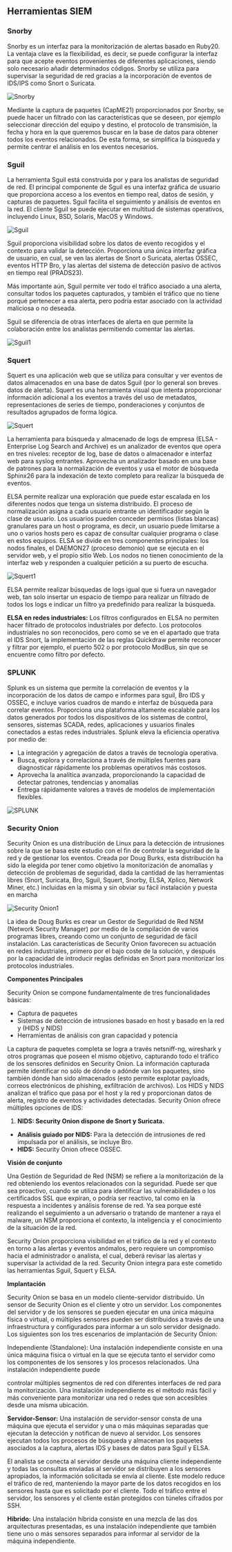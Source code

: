 ## **Herramientas SIEM**

### **Snorby**

Snorby es un interfaz para la monitorización de alertas basado en Ruby20. La ventaja clave es la flexibilidad, es decir, se puede configurar la interfaz para que acepte eventos provenientes de diferentes aplicaciones, siendo solo necesario añadir determinados códigos. Snorby se utiliza para supervisar la seguridad de red gracias a la incorporación de eventos de IDS/IPS como Snort o Suricata.

![Snorby](https://github.com/4GeeksAcademy/cybersecurity-syllabus/blob/main/assets/snorby.png?raw=true)

Mediante la captura de paquetes (CapME21) proporcionados por Snorby, se puede hacer un filtrado con las características que se deseen, por ejemplo seleccionar dirección del equipo y destino, el protocolo de transmisión, la fecha y hora en la que queremos buscar en la base de datos para obtener todos los eventos relacionados. De esta forma, se simplifica la búsqueda y permite centrar el análisis en los eventos necesarios.

### **Sguil**

La herramienta Sguil está construida por y para los analistas de seguridad de red. El principal componente de Sguil es una interfaz gráfica de usuario que proporciona acceso a los eventos en tiempo real, datos de sesión, y capturas de paquetes. Sguil facilita el seguimiento y análisis de eventos en la red. El cliente Sguil se puede ejecutar en multitud de sistemas operativos, incluyendo Linux, BSD, Solaris, MacOS y Windows.

![Sguil](https://github.com/4GeeksAcademy/cybersecurity-syllabus/blob/main/assets/sguil.png?raw=true)

Sguil proporciona visibilidad sobre los datos de evento recogidos y el contexto para validar la detección. Proporciona una única interfaz gráfica de usuario, en cual, se ven las alertas de Snort o Suricata, alertas OSSEC, eventos HTTP Bro, y las alertas del sistema de detección pasivo de activos en tiempo real (PRADS23).

Más importante aún, Sguil permite ver todo el tráfico asociado a una alerta, consultar todos los paquetes capturados, y también el tráfico que no tiene porqué pertenecer a esa alerta, pero podría estar asociado con la actividad maliciosa o no deseada.

Sguil se diferencia de otras interfaces de alerta en que permite la colaboración entre los analistas permitiendo comentar las alertas.

![Sguil1](https://github.com/4GeeksAcademy/cybersecurity-syllabus/blob/main/assets/sguil1.png?raw=true)

### **Squert**

Squert es una aplicación web que se utiliza para consultar y ver eventos de datos almacenados en una base de datos Sguil (por lo general son breves datos de alerta). Squert es una herramienta visual que intenta proporcionar información adicional a los eventos a través del uso de metadatos, representaciones de series de tiempo, ponderaciones y conjuntos de resultados agrupados de forma lógica.

![Squert](https://github.com/4GeeksAcademy/cybersecurity-syllabus/blob/main/assets/squert.png?raw=true)

La herramienta para búsqueda y almacenado de logs de empresa (ELSA - Enterprise Log Search and Archive) es un analizador de eventos que opera en tres niveles: receptor de log, base de datos o almacenador e interfaz web para syslog entrantes. Aprovecha un analizador basado en una base de patrones para la normalización de eventos y usa el motor de búsqueda Sphinx26 para la indexación de texto completo para realizar la búsqueda de eventos.

ELSA permite realizar una exploración que puede estar escalada en los diferentes nodos que tenga un sistema distribuido. El proceso de normalización asigna a cada usuario entrante un identificador según la clase de usuario. Los usuarios pueden conceder permisos (listas blancas) granulares para un host o programa, es decir, un usuario puede limitarse a uno o varios hosts pero es capaz de consultar cualquier programa o clase en estos equipos. ELSA se divide en tres componentes principales: los nodos finales, el DAEMON27 (proceso demonio) que se ejecuta en el servidor web, y el propio sitio Web. Los nodos no tienen conocimiento de la interfaz web y responden a cualquier petición a su puerto de escucha.

![Squert1](https://github.com/4GeeksAcademy/cybersecurity-syllabus/blob/main/assets/squert1.png?raw=true)

ELSA permite realizar búsquedas de logs igual que si fuera un navegador web, tan solo insertar un espacio de tiempo para realizar un filtrado de todos los logs e indicar un filtro ya predefinido para realizar la búsqueda.

**ELSA en redes industriales:** Los filtros configurados en ELSA no permiten hacer filtrado de protocolos industriales por defecto. Los protocolos industriales no son reconocidos, pero como se ve en el apartado que trata el IDS Snort, la implementación de las reglas Quickdraw permite reconocer y filtrar por ejemplo, el puerto 502 o por protocolo ModBus, sin que se encuentre como filtro por defecto.

### **SPLUNK**

Splunk es un sistema que permite la correlación de eventos y la incorporación de los datos de campo e informes para sguil, Bro IDS y OSSEC, e incluye varios cuadros de mando e interfaz de búsqueda para correlar eventos. Proporciona una plataforma altamente escalable para los datos generados por todos los dispositivos de los sistemas de control, sensores, sistemas SCADA, redes, aplicaciones y usuarios finales conectados a estas redes industriales. Splunk eleva la eficiencia operativa por medio de:

- La integración y agregación de datos a través de tecnología operativa.
- Busca, explora y correlaciona a través de múltiples fuentes para diagnosticar rápidamente los problemas operativos más costosos.
- Aprovecha la analítica avanzada, proporcionando la capacidad de detectar patrones, tendencias y anomalías
- Entrega rápidamente valores a través de modelos de implementación flexibles.

![SPLUNK](https://github.com/4GeeksAcademy/cybersecurity-syllabus/blob/main/assets/splunk.png?raw=true)

### **Security Onion**

Security Onion es una distribución de Linux para la detección de intrusiones sobre la que se basa este estudio con el fin de controlar la seguridad de la red y de gestionar los eventos. Creada por Doug Burks, esta distribución ha sido la elegida por tener como objetivo la monitorización de anomalías y detección de problemas de seguridad, dada la cantidad de las herramientas libres (Snort, Suricata, Bro, Sguil, Squert, Snorby, ELSA, Xplico, Network Miner, etc.) incluidas en la misma y sin obviar su fácil instalación y puesta en marcha

![Security Onion1](https://github.com/4GeeksAcademy/cybersecurity-syllabus/blob/main/assets/security-onion1.png?raw=true)

La idea de Doug Burks es crear un Gestor de Seguridad de Red NSM (Network Security Manager) por medio de la compilación de varios programas libres, creando como un conjunto de seguridad de fácil instalación. Las características de Security Onion favorecen su actuación en redes industriales, primero por el bajo coste de la solución, y después por la capacidad de introducir reglas definidas en Snort para monitorizar los protocolos industriales.

**Componentes Principales**

Security Onion se compone fundamentalmente de tres funcionalidades básicas:

- Captura de paquetes
- Sistemas de detección de intrusiones basado en host y basado en la red y (HIDS y NIDS)
- Herramientas de análisis con gran capacidad y potencia

La captura de paquetes completa se logra a través netsniff-ng, wireshark y otros programas que poseen el mismo objetivo, capturando todo el tráfico de los sensores definidos en Security Onion. La información capturada permite identificar no sólo de dónde o adónde van los paquetes, sino también dónde han sido almacenados (esto permite explotar payloads, correos electrónicos de phishing, exfiltración de archivos). Los HIDS y NIDS analizan el tráfico que pasa por el host y la red y proporcionan datos de alerta, registro de eventos y actividades detectadas. Security Onion ofrece múltiples opciones de IDS:

1. **NIDS: Security Onion dispone de Snort y Suricata.**
- **Análisis guiado por NIDS:** Para la detección de intrusiones de red impulsada por el análisis, se incluye Bro.
- **HIDS:** Security Onion ofrece OSSEC.

**Visión de conjunto**

Una Gestión de Seguridad de Red (NSM) se refiere a la monitorización de la red obteniendo los eventos relacionados con la seguridad. Puede ser que sea proactivo, cuando se utiliza para identificar las vulnerabilidades o los certificados SSL que expiran, o podría ser reactivo, tal como en la respuesta a incidentes y análisis forense de red. Ya sea porque esté realizando el seguimiento a un adversario o tratando de mantener a raya el malware, un NSM proporciona el contexto, la inteligencia y el conocimiento de la situación de la red.

Security Onion proporciona visibilidad en el tráfico de la red y el contexto en torno a las alertas y eventos anómalos, pero requiere un compromiso hacia el administrador o analista, el cual, deberá revisar las alertas y supervisar la actividad de la red. Security Onion integra para este cometido las herramientas Sguil, Squert y ELSA.

**Implantación**

Security Onion se basa en un modelo cliente-servidor distribuido. Un sensor de Security Onion es el cliente y otro un servidor. Los componentes del servidor y de los sensores se pueden ejecutar en una única máquina física o virtual, o múltiples sensores pueden ser distribuidos a través de una infraestructura y configurados para informar a un solo servidor designado. Los siguientes son los tres escenarios de implantación de Security Onion:

Independiente (Standalone): Una instalación independiente consiste en una única máquina física o virtual en la que se ejecuta tanto el servidor como los componentes de los sensores y los procesos relacionados. Una instalación independiente puede

controlar múltiples segmentos de red con diferentes interfaces de red para la monitorización. Una instalación independiente es el método más fácil y más conveniente para monitorizar una red o redes que son accesibles desde una misma ubicación.

**Servidor-Sensor:** Una instalación de servidor-sensor consta de una máquina que ejecuta el servidor y una o más máquinas separadas que ejecutan la detección y notifican de nuevo al servidor. Los sensores ejecutan todos los procesos de búsqueda y almacenan los paquetes asociados a la captura, alertas IDS y bases de datos para Sguil y ELSA.

El analista se conecta al servidor desde una máquina cliente independiente y todas las consultas enviadas al servidor se distribuyen a los sensores apropiados, la información solicitada se envía al cliente. Este modelo reduce el tráfico de red, manteniendo la mayor parte de los datos recogidos en los sensores hasta que es solicitado por el cliente. Todo el tráfico entre el servidor, los sensores y el cliente están protegidos con túneles cifrados por SSH.

**Híbrido:** Una instalación híbrida consiste en una mezcla de las dos arquitecturas presentadas, es una instalación independiente que también tiene uno o más sensores separados para informar al servidor de la máquina independiente.